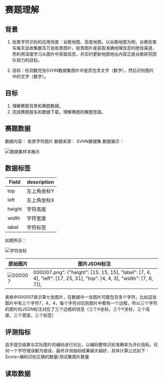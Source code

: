 # 赛题理解
 
## 背景  
1. 街景字符识别的应用场景：谷歌地图、百度地图，以谷歌地图为例，谷歌街景车每天会收集数百万张街景图片，街景图片是获取准确地理信息的绝佳渠道，
而利用深度学习从图片中获取信息，并实时更新地图地址内容正是谷歌研究团队努力的目标。

2. 目标：检测数完张SVHN数据集图片中是否包含文字（数字），然后识别图片中的文字（数字）。

## 目标
1. 理解赛题背景和赛题数据。
2. 完成赛题报名和数据下载，理解赛题的解题思路。

## 赛题数据
数据内容： 街景字符图片   数据来源： SVHN数据集
数据展示：

![数据集样本展示](https://user-images.githubusercontent.com/55572398/82395981-596c1100-9a7f-11ea-9468-1d8d6d61241d.png)

## 数据标签
|Field | description |
| ------------- | ------------- |
| top | 左上角坐标Y | 
| left | 左上角坐标X |
| height | 字符高度 | 
| width | 字符宽度 |
| label | 字符标签 |
如图所示：

![字符坐标](https://user-images.githubusercontent.com/55572398/82396491-9a185a00-9a80-11ea-9479-08ef618199ac.png)

| 原始图片 | 图片JSON标注 |
| ------------- | ------------- |
|![000007](https://user-images.githubusercontent.com/55572398/82398105-98509580-9a84-11ea-94e9-f561ace0aec9.png)|  000007.png": {"height": [15, 15, 15], "label": [7, 4, 4], "left": [17, 25, 31], "top": [4, 4, 3], "width": [7, 6, 7]}, |    

表格中000007表示第七张图片，在数据中一张图片可能包含多个字符，比如这张图片中有三个字符7，4，4，每个字符对应到图片中都有一个边框，所以三个字符的图片的JSON标注对应了三个边框的信息（三个X坐标，三个Y坐标，三个高度，三个宽度，三个标签）

## 评测指标
选手提交结果与实际图片的编码进行对比，以编码整体识别准确率为评价指标。任何一个字符错误都为错误，最终评测指标结果越大越好，具体计算公式如下：
Score=编码识别正确的数量/测试集图片数量

## 读取数据



